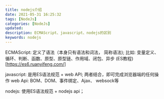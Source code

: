 ```yaml
---
title: nodejs介绍
date: 2021-05-31 16:25:32
tags: [NodeJs]
categories: [NodeJs]
updated:
description: ECMAScript、javascript、nodejs的区别 
keywords: nodejs
---
```



ECMAScript: 定义了语法（本身只有语法和词法， 简称语法); 比如: 变量定义、循环、判断、函数、原型、原型链、作用域、闭包、异步
(ES教程)[https://es6.ruanyifeng.com/]

javascript:  是用ES语法规范 + web API; 两者结合，即可完成浏览器端的任何操作
    web Api: BOM、DOM、事件绑定、Ajax、 websock等
    
nodejs: 使用ES语法规范 + nodejs api；